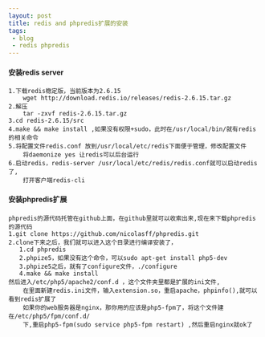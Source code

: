```yaml
---
layout: post
title: redis and phpredis扩展的安装
tags:
 - blog
 - redis phpredis
---
```



#### 安装redis server
    1.下载redis稳定版，当前版本为2.6.15
        wget http://download.redis.io/releases/redis-2.6.15.tar.gz
    2.解压
        tar -zxvf redis-2.6.15.tar.gz
    3.cd redis-2.6.15/src
    4.make && make install ,如果没有权限+sudo，此时在/usr/local/bin/就有redis的相关命令
    5.将配置文件redis.conf 放到/usr/local/etc/redis下面便于管理，修改配置文件
        将daemonize yes 让redis可以后台运行
    6.启动redis，redis-server /usr/local/etc/redis/redis.conf就可以启动redis了,
        打开客户端redis-cli

#### 安装phpredis扩展
    phpredis的源代码托管在github上面，在github里就可以收索出来,现在来下载phpredis的源代码
    1.git clone https://github.com/nicolasff/phpredis.git
    2.clone下来之后，我们就可以进入这个目录进行编译安装了，
       1.cd phpredis
       2.phpize5，如果没有这个命令，可以sudo apt-get install php5-dev
       3.phpize5之后，就有了configure文件，./configure
       4.make && make install
    然后进入/etc/php5/apache2/conf.d ，这个文件夹里都是扩展的ini文件,
        在里面新建redis.ini文件，输入extension.so，重启apache，phpinfo(),就可以看到redis扩展了
        如果你的web服务器是nginx，那你用的应该是php5-fpm了，将这个文件建在/etc/php5/fpm/conf.d/
        下,重启php5-fpm(sudo service php5-fpm restart) ,然后重启nginx就ok了